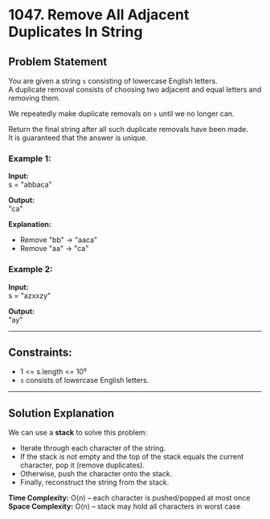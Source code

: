 # 1047. Remove All Adjacent Duplicates In String

## Problem Statement
You are given a string `s` consisting of lowercase English letters.  
A duplicate removal consists of choosing two adjacent and equal letters and removing them.

We repeatedly make duplicate removals on `s` until we no longer can.

Return the final string after all such duplicate removals have been made.  
It is guaranteed that the answer is unique.

### Example 1:
**Input:**  
s = "abbaca"  

**Output:**  
"ca"  

**Explanation:**  
- Remove "bb" → "aaca"  
- Remove "aa" → "ca"  

### Example 2:
**Input:**  
s = "azxxzy"  

**Output:**  
"ay"  

---

## Constraints:
- 1 <= s.length <= 10⁵  
- `s` consists of lowercase English letters.  

---

## Solution Explanation
We can use a **stack** to solve this problem:  
- Iterate through each character of the string.  
- If the stack is not empty and the top of the stack equals the current character, pop it (remove duplicates).  
- Otherwise, push the character onto the stack.  
- Finally, reconstruct the string from the stack.  

**Time Complexity:** O(n) – each character is pushed/popped at most once  
**Space Complexity:** O(n) – stack may hold all characters in worst case  
